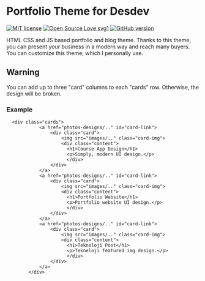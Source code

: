 # Portfolio Theme for Desdev 
[![MIT license](https://img.shields.io/badge/License-MIT-blue.svg)](https://lbesson.mit-license.org/)
[![Open Source Love svg1](https://badges.frapsoft.com/os/v1/open-source.svg?v=103)](https://github.com/ellerbrock/open-source-badges/)
[![GitHub version](https://badge.fury.io/gh/Naereen%2FStrapDown.js.svg)](https://github.com/Naereen/StrapDown.js)

HTML CSS and JS based portfolio and blog theme. Thanks to this theme, you can present your business in a modern way and reach many buyers. You can customize this theme, which I personally use.


## Warning
You can add up to three "card" columns to each "cards" row. Otherwise, the design will be broken.

### Example
```
  <div class="cards">
            <a href="photos-designs/.." id="card-link">
                <div class="card">
                    <img src="images/.." class="card-img">
                    <div class="content">
                      <h1>Course App Design</h1>
                      <p>Simply, modern UI design.</p>
                      </div>
                </div>
            </a>
            <a href="photos-designs/.." id="card-link">
                <div class="card">
                    <img src="images/.." class="card-img">
                    <div class="content">
                      <h1>Portfolio Website</h1>
                      <p>Portfolio website UI design.</p>
                      </div>
                </div>
            </a>
            <a href="photos-designs/.." id="card-link">
                <div class="card">
                    <img src="images/.." class="card-img">
                    <div class="content">
                      <h1>Tekneloji Post</h1>
                      <p>Tekneloji featured img design.</p>
                      </div>
                </div>
            </a>
        </div>
```
